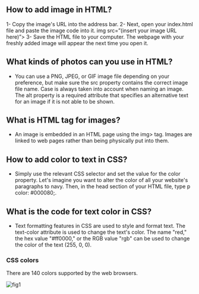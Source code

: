 ## How to add image in HTML?
1- Copy the image's URL into the address bar.
2- Next, open your index.html file and paste the image code into it. img src=”(insert your image URL here)”>
3- Save the HTML file to your computer. The webpage with your freshly added image will appear the next time you open it.

## What kinds of photos can you use in HTML?
* You can use a PNG, JPEG, or GIF image file depending on your preference, but make sure the src property contains the correct image file name. Case is always taken into account when naming an image. The alt property is a required attribute that specifies an alternative text for an image if it is not able to be shown.

## What is HTML tag for images?
* An image is embedded in an HTML page using the img> tag. Images are linked to web pages rather than being physically put into them.

## How to add color to text in CSS?
* Simply use the relevant CSS selector and set the value for the color property. Let's imagine you want to alter the color of all your website's paragraphs to navy. Then, in the head section of your HTML file, type p color: #000080;.

## What is the code for text color in CSS?
* Text formatting features in CSS are used to style and format text. The text-color attribute is used to change the text's color. The name "red," the hex value "#ff0000," or the RGB value "rgb" can be used to change the color of the text (255, 0, 0).
### CSS colors
There are 140 colors supported by the web browsers.

![fig1](https://make.wordpress.org/core/files/2021/02/wordpress-admin-color-palette-WP57.png)
